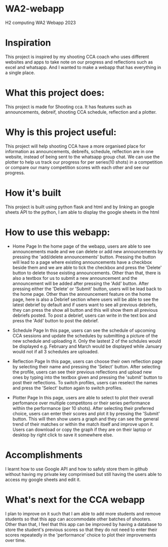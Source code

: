 # WA2-webapp
H2 computing WA2 Webapp 2023

# Inspiration
This project is inspired by my shooting CCA coach who uses different websites and apps to take note on our progress and reflections such as excel and whatsapp. And I wanted to make a webapp that has everything in a single place.

# What this project does:
This project is made for Shooting cca. It has features such as announcements, debreif, shooting CCA schedule, reflection and a plotter. 

# Why is this project useful:
This project will help shooting CCA have a more organised place for information as announcements, debreifs, schedule, relfection are in one website, instead of being sent to the whatsapp group chat. We can use the plotter to help us track our progress for per series(10 shots) in a competition or compare our many competition scores with each other and see our progress.

# How it's built 
This project is built using python flask and html and by linking an google sheets API to the python, I am able to display the google sheets in the html 

# How to use this webapp:
- Home Page
  In the home page of the webapp, users are able to see announcements made and we can delete or add new announcements by
  pressing the 'add/delete announcements' button. Pressing the button will lead to a page where existing announcements
  have a checkbox beside them and we are able to tick the checkbox and press the 'Delete' button to delete those existing
  announcements. Other than that, there is also a textbox for us to submit a new announcement and the announcement will
  be added after pressing the 'Add' button. After pressing either the 'Delete' or 'Submit' button, users will be lead
  back to the home page.
  Other than the announcement feature on the home page, here is also a Debrief section where users will be able to see
  the latest debrief by default and if users want to see all previous debriefs, they can press the show all button and
  this will show them all previous debriefs posted. To post a debrief, users can write in the text box and press the
  'Add' button to post the debrief. 

- Schedule Page
  In this page, users can see the schedule of upcoming CCA sessions and update the schedules by submitting a picture of the
  new schedule and uploading it. Only the lastest 2 of the schdules would be displayed e.g. February and March would be
  displayed while January would not if all 3 schedules are uploaded.

- Reflection Page
  In this page, users can choose their own reflection page by selecting their name and pressing the 'Select' button.
  After selecting the profile, users can see their previous reflections and upload new ones by typing into the textbox
  given and pressing the 'submit' button to post their reflections. To switch profiles, users can reselect the names and
  press the 'Select' button again to switch profiles.

- Plotter Page
  In this page, users are able to select to plot their overall perfomance over multiple competitons or their series
  performance within the performance (per 10 shots). After selecting their preferred choice, users can enter their scores
  and plot it by pressing the 'Submit' button. This will then show users a graph and they can see the general trend of
  their matches or within the match itself and improve upon it. Users can download or copy the graph if they are on their
  laptop or desktop by right click to save it somewhere else.

# Accomplishments 
I learnt how to use Google API and how to safely store them in github without having my private key comprimised but still having the users able to access my google sheets and edit it.

# What's next for the CCA webapp
I plan to improve on it such that I am able to add more students and remove students so that this app can accommodate other batches of shooters. Other than that, I feel that this app can be improved by having a database to store the student's previous scores so that they do not need to enter their scores repeatedly in the 'performance' choice to plot their improvements over time.
